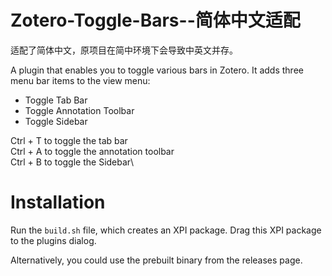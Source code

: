 # Zotero-Toggle-Bars--简体中文适配
适配了简体中文，原项目在简中环境下会导致中英文并存。

A plugin that enables you to toggle various bars in Zotero. It adds three menu bar items to the view menu:
+ Toggle Tab Bar
+ Toggle Annotation Toolbar
+ Toggle Sidebar

Ctrl + T to toggle the tab bar\
Ctrl + A to toggle the annotation toolbar\
Ctrl + B to toggle the Sidebar\

# Installation
Run the `build.sh` file, which creates an XPI package. Drag this XPI package to the plugins dialog.

Alternatively, you could use the prebuilt binary from the releases page.

